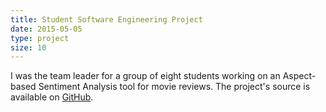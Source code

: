 ```yaml
---
title: Student Software Engineering Project
date: 2015-05-05
type: project
size: 10
---
```

I was the team leader for a group of eight students working on an Aspect-based Sentiment Analysis tool for movie reviews. The project's source is available on [GitHub](https://github.com/charlieegan3/rescore).
